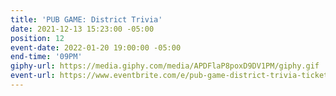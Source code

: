 ```yaml
---
title: 'PUB GAME: District Trivia'
date: 2021-12-13 15:23:00 -05:00
position: 12
event-date: 2022-01-20 19:00:00 -05:00
end-time: '09PM'
giphy-url: https://media.giphy.com/media/APDFlaP8poxD9DV1PM/giphy.gif
event-url: https://www.eventbrite.com/e/pub-game-district-trivia-tickets-227262677787
---
```


